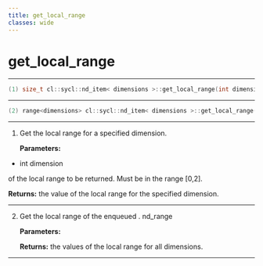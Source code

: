 ```yaml
---
title: get_local_range
classes: wide
---
```

# get_local_range

---

```cpp
(1) size_t cl::sycl::nd_item< dimensions >::get_local_range(int dimension) const
```

---

```cpp
(2) range<dimensions> cl::sycl::nd_item< dimensions >::get_local_range() const
```

---

1. Get the local range for a specified dimension. 

   **Parameters:**

  * int dimension

   of the local range to be returned. Must be in the range [0,2]. 

   **Returns:** the value of the local range for the specified dimension. 

---

2. Get the local range of the enqueued . nd_range

   **Parameters:**

   **Returns:** the values of the local range for all dimensions. 

---


